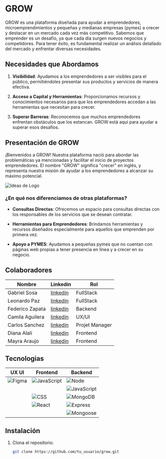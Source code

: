 # GROW

GROW es una plataforma diseñada para ayudar a emprendedores, microemprendimientos y pequeñas y medianas empresas (pymes)
a crecer y destacar en un mercado cada vez más competitivo. 
Sabemos que emprender es un desafío, ya que cada día surgen nuevos negocios y competidores. 
Para tener éxito, es fundamental realizar un análisis detallado del mercado y enfrentar diversas necesidades.

## Necesidades que Abordamos

1. **Visibilidad**: Ayudamos a los emprendedores a ser visibles para el público, permitiéndoles presentar sus productos y servicios de manera efectiva.
  
2. **Acceso a Capital y Herramientas**: Proporcionamos recursos y conocimientos necesarios para que los emprendedores accedan a las herramientas que necesitan para crecer.

3. **Superar Barreras**: Reconocemos que muchos emprendedores enfrentan obstáculos que los estancan. GROW está aquí para ayudar a superar esos desafíos.

## Presentación de GROW

¡Bienvenidos a GROW! Nuestra plataforma nació para abordar las problemáticas ya mencionadas y facilitar el inicio de proyectos emprendedores. 
El nombre "GROW" significa "crecer" en inglés, y representa nuestra misión de ayudar a los emprendedores a alcanzar su máximo potencial.

![Ideas de Logo](ruta/a/tu/logo) <!-- Agrega la ruta de la imagen de tu logo aquí -->

### ¿En qué nos diferenciamos de otras plataformas?

- **Consultas Directas**: Ofrecemos un espacio para consultas directas con los responsables de los servicios que se desean contratar.
  
- **Herramientas para Emprendedores**: Brindamos herramientas y recursos diseñados especialmente para aquellos que emprenden por primera vez.

- **Apoyo a PYMES**: Ayudamos a pequeñas pymes que no cuentan con páginas web propias a tener presencia en línea y a crecer en su negocio.

## Colaboradores

| Nombre  | Linkedin | Rol |
|--------------|--------------|-------|
| Gabriel Sosa | [linkedin](https://www.linkedin.com/in/gabriel-a-sosa/) | FullStack |
| Leonardo Paz | [linkedin](http://www.linkedin.com/in/leonardofpaz) | FullStack |
| Federico Zapata | [linkedin](https://www.linkedin.com/in/federico-zapata-749a081a0/) | Backend |
| Camila Aguilera | [linkedin](https://www.linkedin.com/in/camila-aguilera-34963a226/) | UX/UI |
| Carlos Sanchez | [linkedin](https://www.linkedin.com/in/carlos-alfredo-sánchez/) | Projet Manager |
| Diana Alali | [linkedin](https://www.linkedin.com/in/diana-alali-4973a7200/) | Frontend |
| Mayra Araujo | [linkedin](https://www.linkedin.com/in/mayraaraujoj/) | Frontend |


## Tecnologias

| UX UI| Frontend | Backend |
| -----------|-----------| -----------|
| ![Figma](https://img.shields.io/badge/figma-%23F24E1E.svg?style=for-the-badge&logo=figma&logoColor=white) | ![JavaScript](https://img.shields.io/badge/javascript-%23323330.svg?style=for-the-badge&logo=javascript&logoColor=%23F7DF1E) | ![Node](https://img.shields.io/badge/node-black?style=for-the-badge&logo=nodedotjs) 
| | | ![JavaScript](https://img.shields.io/badge/javascript-%23323330.svg?style=for-the-badge&logo=javascript&logoColor=%23F7DF1E)
| | ![CSS](https://img.shields.io/badge/tailwindcss-%2338B2AC.svg?style=for-the-badge&logo=tailwind-css&logoColor=white) | ![MongoDB](https://img.shields.io/badge/MYSQL-skyblue?style=for-the-badge&logo=mysql&logoColor=black)
| | ![React](https://img.shields.io/badge/REACT-blue?style=for-the-badge&logo=react&logoColor=white) | ![Express](https://img.shields.io/badge/EXPRESS-blue?style=for-the-badge&logo=express&logoColor=white)| 
| | | ![Mongoose](https://img.shields.io/badge/SEQUELIZE-black?style=for-the-badge&logo=sequelize&logoColor=white)

## Instalación

1. Clona el repositorio:
   ```bash
   git clone https://github.com/tu_usuario/grow.git
